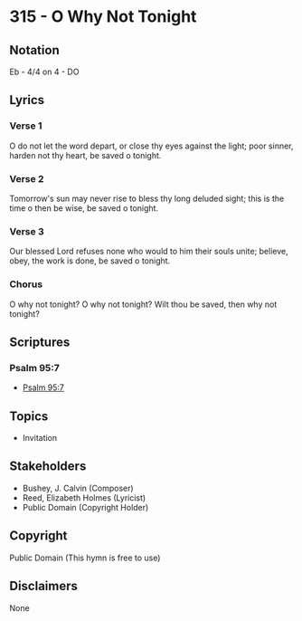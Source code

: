 # 315 - O Why Not Tonight

## Notation

Eb - 4/4 on 4 - DO

## Lyrics

### Verse 1

O do not let the word depart, or close thy eyes against the light; poor sinner, harden not thy heart, be saved o tonight.

### Verse 2

Tomorrow's sun may never rise to bless thy long deluded sight; this is the time o then be wise, be saved o tonight.

### Verse 3

Our blessed Lord refuses none who would to him their souls unite; believe, obey, the work is done, be saved o tonight.

### Chorus

O why not tonight? O why not tonight? Wilt thou be saved, then why not tonight?


## Scriptures

### Psalm 95:7

- [Psalm 95:7](https://www.biblegateway.com/passage/?search=Psalm%2095%3A7)


## Topics

- Invitation

## Stakeholders

- Bushey, J. Calvin (Composer)
- Reed, Elizabeth Holmes (Lyricist)
- Public Domain (Copyright Holder)

## Copyright

Public Domain
(This hymn is free to use)

## Disclaimers

None

